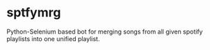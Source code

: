 # sptfymrg
Python-Selenium based bot for merging songs from all given spotify playlists into one unified playlist.
